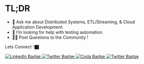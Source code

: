 # TL;DR

- 💬 Ask me about Distributed Systems, ETL/Streaming, & Cloud Application Development.
- 🤔 I’m looking for help with testing automation.
- 👋🏿 Post Questions to the Community !
 
Lets Connect 👇🏿


 <a href="https://www.linkedin.com/in/harley-jean-66010aab/">
    <img src="https://img.shields.io/badge/LinkedIn-blue?style=for-the-badge&logo=linkedin&logoColor=white" alt="LinkedIn Badge"/>
  <a href="https://twitter.com/jharleydev">
    <img src="https://img.shields.io/badge/Twitter-blue?style=for-the-badge&logo=twitter&logoColor=white" alt="Twitter Badge"/>
  </a>
  <a href="https://coda.io/@harley-jean">
    <img src="https://img.shields.io/badge/-Blog-red?style=for-the-badge&logo=coda&logoColor=white" alt="Coda Badge"/>
  </a>
 

 
 
  <a href="https://twitter.com/i/communities/1531715656713764866">
    <img src="https://img.shields.io/badge/Join%20the%20Discussion-%20Community-blue?style=for-the-badge&logo=twitter&logoColor=white" alt="Twitter Badge"/>
  </a>
  
</div>
  
  
  
  
  
  

